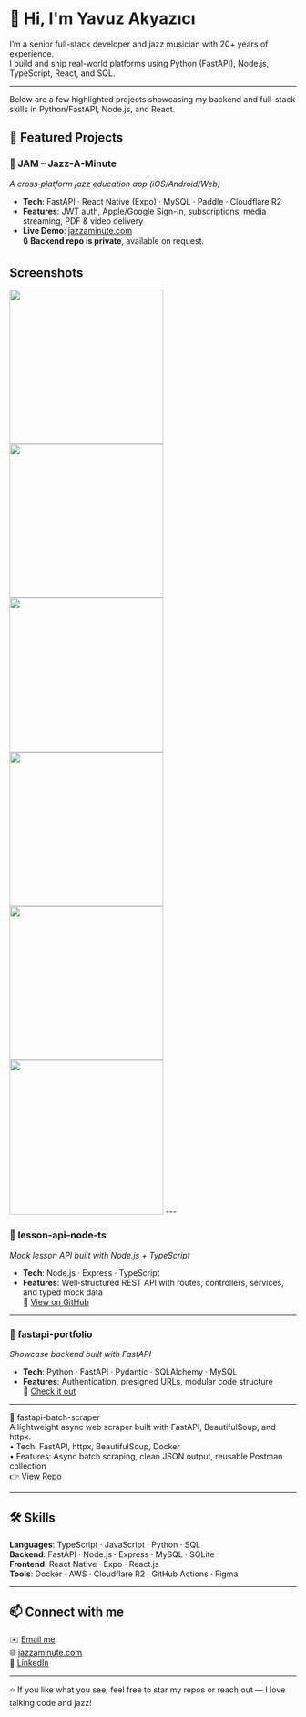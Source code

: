# 👋 Hi, I'm Yavuz Akyazıcı

I’m a senior full-stack developer and jazz musician with 20+ years of experience.  
I build and ship real-world platforms using Python (FastAPI), Node.js, TypeScript, React, and SQL.

---
Below are a few highlighted projects showcasing my backend and full-stack skills in Python/FastAPI, Node.js, and React.
## 🚀 Featured Projects

### 🎷 JAM – Jazz‑A‑Minute  
*A cross‑platform jazz education app (iOS/Android/Web)*  
- **Tech**: FastAPI · React Native (Expo) · MySQL · Paddle · Cloudflare R2  
- **Features**: JWT auth, Apple/Google Sign-In, subscriptions, media streaming, PDF & video delivery  
- **Live Demo**: [jazzaminute.com](https://jazzaminute.com)  
🔒 **Backend repo is private**, available on request.

## Screenshots
<img src="https://github.com/user-attachments/assets/a1ede03f-04f1-4ca8-b8b4-35b243940cc1" width="270">
<img src="https://github.com/user-attachments/assets/fe0f32ec-03f2-4716-a5ba-54e4699e5685" width="270">
<img src="https://github.com/user-attachments/assets/c73fd29c-3d1f-4ffc-bf07-c21c930a961c" width="270">
<img src="https://github.com/user-attachments/assets/fecf58fb-759c-47c0-bd1a-df18c7f94bcb" width="270">
<img src="https://github.com/user-attachments/assets/d1577385-c37a-49d9-8241-b6952752ef60" width="270">
<img src="https://github.com/user-attachments/assets/d076d1fa-ea29-43b5-a592-c7229d3707b9" width="270">
---

### 🧠 lesson-api-node-ts  
*Mock lesson API built with Node.js + TypeScript*  
- **Tech**: Node.js · Express · TypeScript  
- **Features**: Well‑structured REST API with routes, controllers, services, and typed mock data  
🔗 [View on GitHub](https://github.com/yavuzakyazici/lesson-api-node-ts)

---

### 🐍 fastapi-portfolio  
*Showcase backend built with FastAPI*  
- **Tech**: Python · FastAPI · Pydantic · SQLAlchemy · MySQL  
- **Features**: Authentication, presigned URLs, modular code structure  
🔗 [Check it out](https://github.com/yavuzakyazici/fastapi-portfolio)

---

🔧 fastapi-batch-scraper  
A lightweight async web scraper built with FastAPI, BeautifulSoup, and httpx.  
• Tech: FastAPI, httpx, BeautifulSoup, Docker  
• Features: Async batch scraping, clean JSON output, reusable Postman collection  
👉 [View Repo](https://github.com/yavuzakyazici/fastapi-batch-scraper)

---

## 🛠 Skills

**Languages**: TypeScript · JavaScript · Python · SQL  
**Backend**: FastAPI · Node.js · Express · MySQL · SQLite  
**Frontend**: React Native · Expo · React.js  
**Tools**: Docker · AWS · Cloudflare R2 · GitHub Actions · Figma

---

## 📫 Connect with me

✉️ [Email me](mailto:yavuzakyazici@gmail.com)  
🌐 [jazzaminute.com](https://jazzaminute.com)  
🔗 [LinkedIn](https://www.linkedin.com/in/yavuzakyazici)

---

⭐ If you like what you see, feel free to star my repos or reach out — I love talking code and jazz!
